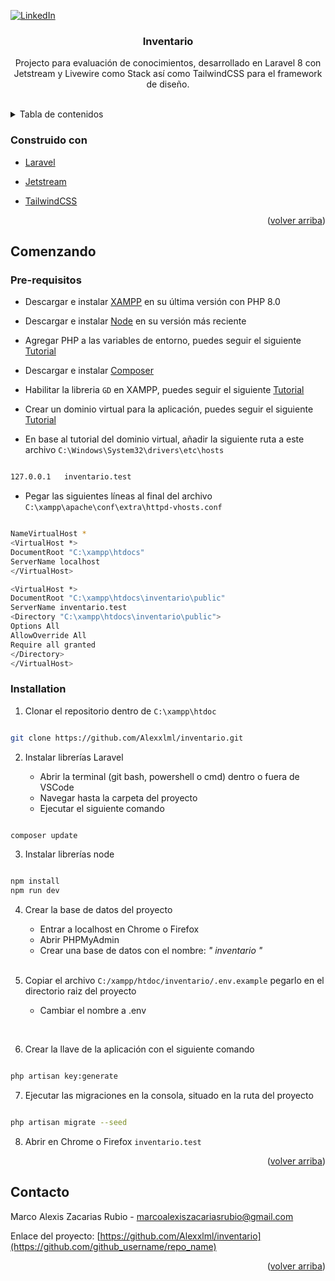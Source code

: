 <div  id="top"></div>

<!--

*** Thanks for checking out the Best-README-Template. If you have a suggestion

*** that would make this better, please fork the repo and create a pull request

*** or simply open an issue with the tag "enhancement".

*** Don't forget to give the project a star!

*** Thanks again! Now go create something AMAZING! :D

-->

  
  
  

<!-- PROJECT SHIELDS -->

<!--

*** I'm using markdown "reference style" links for readability.

*** Reference links are enclosed in brackets [ ] instead of parentheses ( ).

*** See the bottom of this document for the declaration of the reference variables

*** for contributors-url, forks-url, etc. This is an optional, concise syntax you may use.

*** https://www.markdownguide.org/basic-syntax/#reference-style-links

-->
[![LinkedIn][linkedin-shield]][linkedin-url]

  
  
  

<!-- PROJECT LOGO -->

<h3 align="center">Inventario</h3>

  

<p align="center">
Projecto para evaluación de conocimientos, desarrollado en Laravel 8 con Jetstream y Livewire como Stack así como TailwindCSS para el framework de diseño.
</p>

<br  />

</div>

<!-- TABLE OF CONTENTS -->

<details>

<summary>Tabla de contenidos</summary>

<li><a  href="#built-with">Construido con</a></li>

<li><a  href="#getting-started">Comenzando</a></li>

<ul>

<li><a  href="#prerequisites">Pre-requisitos</a></li>

<li><a  href="#installation">Instalación</a></li>

<li><a  href="#contact">Contacto</a></li>
</ul>
</details>

  
  

### Construido con

* [Laravel](https://laravel.com)

* [Jetstream](https://jetstream.laravel.com)

* [TailwindCSS](https://tailwindcss.com/)

  

<p align="right">(<a  href="#top">volver arriba</a>)</p>

  
  
  

<!-- GETTING STARTED -->

## Comenzando


### Pre-requisitos

* Descargar e instalar [XAMPP](https://www.apachefriends.org/download.html) en su última versión con PHP 8.0
* Descargar e instalar [Node](https://nodejs.dev/download/) en su versión más reciente
* Agregar PHP a las variables de entorno, puedes seguir el siguiente [Tutorial](https://www.netveloper.com/php-variable-de-entorno-en-windows)
* Descargar e instalar [Composer](https://getcomposer.org/download/)
* Habilitar la libreria `GD` en XAMPP, puedes seguir el siguiente [Tutorial](https://www.youtube.com/watch?v=b5aAYE7s_vI)
* Crear un dominio virtual para la aplicación, puedes seguir el siguiente [Tutorial](https://www.youtube.com/watch?v=HzygRlPmYQc&t=182s&ab_channel=CodersFree)

* En base al tutorial del dominio virtual, añadir la siguiente ruta a este archivo `C:\Windows\System32\drivers\etc\hosts`
```sh

127.0.0.1	inventario.test

```
* Pegar las siguientes líneas al final del archivo  `C:\xampp\apache\conf\extra\httpd-vhosts.conf`
```sh

NameVirtualHost *
<VirtualHost *>
DocumentRoot "C:\xampp\htdocs"
ServerName localhost
</VirtualHost>

<VirtualHost *>
DocumentRoot "C:\xampp\htdocs\inventario\public"
ServerName inventario.test
<Directory "C:\xampp\htdocs\inventario\public">
Options All
AllowOverride All
Require all granted
</Directory>
</VirtualHost>

```


  

### Installation

1. Clonar el repositorio dentro de `C:\xampp\htdoc`

```sh

git clone https://github.com/Alexxlml/inventario.git

```

2. Instalar librerías Laravel

	* Abrir la terminal (git bash, powershell o cmd) dentro o fuera de VSCode
	* Navegar hasta la carpeta del proyecto
	* Ejecutar el siguiente comando

```sh

composer update

```

3. Instalar librerías node

```sh

npm install
npm run dev

```
4. Crear la base de datos del proyecto
 
	* Entrar a localhost en Chrome o Firefox
	* Abrir PHPMyAdmin
	* Crear una base de datos con el nombre: _" inventario "_
	
	<br/>
5. Copiar el archivo `C:/xampp/htdoc/inventario/.env.example` pegarlo en el directorio raiz del proyecto
	* Cambiar el nombre a .env
<br/>

6. Crear la llave de la aplicación con el siguiente comando

```sh

php artisan key:generate

```
  
7. Ejecutar las migraciones en la consola, situado en la ruta del proyecto

```sh

php artisan migrate --seed

```
8. Abrir en Chrome o Firefox `inventario.test`

  

<p align="right">(<a  href="#top">volver arriba</a>)</p>
  

<!-- CONTACT -->

## Contacto

  

Marco Alexis Zacarias Rubio - marcoalexiszacariasrubio@gmail.com

  

Enlace del proyecto: [https://github.com/Alexxlml/inventario](https://github.com/github_username/repo_name)

  

<p align="right">(<a  href="#top">volver arriba</a>)</p>


  

<!-- MARKDOWN LINKS & IMAGES -->

<!-- https://www.markdownguide.org/basic-syntax/#reference-style-links -->

[contributors-shield]:  https://img.shields.io/github/contributors/github_username/repo_name.svg?style=for-the-badge

[contributors-url]:  https://github.com/github_username/repo_name/graphs/contributors

[forks-shield]:  https://img.shields.io/github/forks/github_username/repo_name.svg?style=for-the-badge

[forks-url]:  https://github.com/github_username/repo_name/network/members

[stars-shield]:  https://img.shields.io/github/stars/github_username/repo_name.svg?style=for-the-badge

[stars-url]:  https://github.com/github_username/repo_name/stargazers

[issues-shield]:  https://img.shields.io/github/issues/github_username/repo_name.svg?style=for-the-badge

[issues-url]:  https://github.com/github_username/repo_name/issues

[license-shield]:  https://img.shields.io/github/license/github_username/repo_name.svg?style=for-the-badge

[license-url]:  https://github.com/github_username/repo_name/blob/master/LICENSE.txt

[linkedin-shield]:  https://img.shields.io/badge/-LinkedIn-black.svg?style=for-the-badge&logo=linkedin&colorB=555

[linkedin-url]:  https://www.linkedin.com/in/marcozr/

[product-screenshot]:  images/screenshot.png